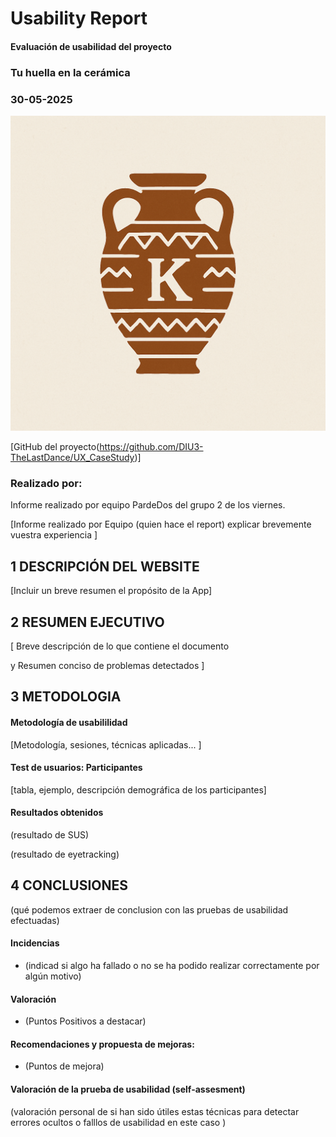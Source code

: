 # Usability Report

#### Evaluación de usabilidad del proyecto 

### Tu huella en la cerámica

### 30-05-2025
![](img/logo_kerarqueo.png)

[GitHub del proyecto(https://github.com/DIU3-TheLastDance/UX_CaseStudy)]


### Realizado por:
Informe realizado por equipo PardeDos del grupo 2 de los viernes. 

[Informe realizado por Equipo (quien hace el report) explicar brevemente vuestra experiencia ]


## 1 DESCRIPCIÓN DEL WEBSITE

[Incluir un breve resumen el propósito de la App]

 



## 2 RESUMEN EJECUTIVO



[ Breve descripción de lo que contiene el documento 

y Resumen conciso de problemas detectados ]









## 3 METODOLOGIA 

#### Metodología de usabililidad

[Metodología, sesiones,  técnicas aplicadas... ]

 

#### Test de usuarios: Participantes

[tabla, ejemplo, descripción demográfica de los participantes]





#### Resultados obtenidos



(resultado de SUS)



(resultado de eyetracking)









## 4 CONCLUSIONES 



(qué podemos extraer de conclusion con las pruebas de usabilidad efectuadas)



#### Incidencias

* (indicad si algo ha fallado o no se ha podido realizar correctamente por algún motivo)



#### Valoración 

* (Puntos Positivos a destacar)



#### Recomendaciones y propuesta de mejoras: 

* (Puntos de mejora)







#### Valoración de la prueba de usabilidad (self-assesment)

(valoración personal de si han sido útiles estas técnicas para detectar errores ocultos o falllos de usabilidad en este caso )
